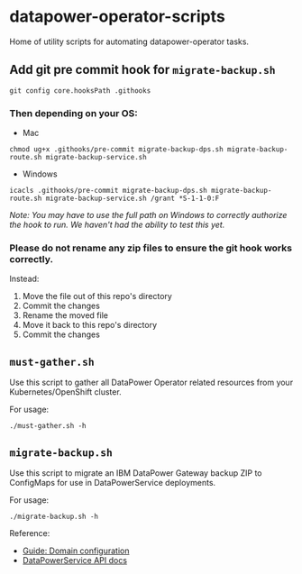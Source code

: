 # datapower-operator-scripts

Home of utility scripts for automating datapower-operator tasks.

## Add git pre commit hook for `migrate-backup.sh`

```
git config core.hooksPath .githooks
```

### Then depending on your OS:

- Mac

```
chmod ug+x .githooks/pre-commit migrate-backup-dps.sh migrate-backup-route.sh migrate-backup-service.sh
```

- Windows

```
icacls .githooks/pre-commit migrate-backup-dps.sh migrate-backup-route.sh migrate-backup-service.sh /grant *S-1-1-0:F
```

_Note: You may have to use the full path on Windows to correctly authorize the hook to run. We haven't had the ability to test this yet._

### Please do not rename any zip files to ensure the git hook works correctly.

Instead:

1. Move the file out of this repo's directory
2. Commit the changes
3. Rename the moved file
4. Move it back to this repo's directory
5. Commit the changes

## `must-gather.sh`

Use this script to gather all DataPower Operator related resources from your Kubernetes/OpenShift cluster.

For usage:

```
./must-gather.sh -h
```

## `migrate-backup.sh`

Use this script to migrate an IBM DataPower Gateway backup ZIP to ConfigMaps for use in DataPowerService deployments.

For usage:

```
./migrate-backup.sh -h
```

Reference:

- [Guide: Domain configuration](https://ibm.github.io/datapower-operator-doc/guides/domain-configuration)
- [DataPowerService API docs](https://ibm.github.io/datapower-operator-doc/apis/datapowerservice/v1beta3)

